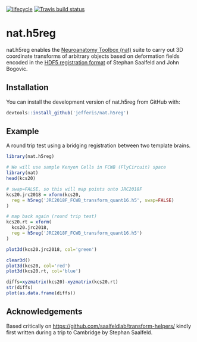 [![lifecycle](https://img.shields.io/badge/lifecycle-experimental-orange.svg)](https://www.tidyverse.org/lifecycle/#experimental)
[![Travis build status](https://travis-ci.org/jefferis/nat.h5reg.svg?branch=master)](https://travis-ci.org/jefferis/nat.h5reg)
# nat.h5reg

nat.h5reg enables the [Neuroanatomy Toolbox (nat)](https://jefferis.github.io/nat/)
suite to carry out 3D coordinate transforms of arbitrary objects based on deformation fields
encoded in the [HDF5 registration format](https://github.com/saalfeldlab/template-building/wiki/Hdf5-Deformation-fields)
of Stephan Saalfeld and John Bogovic.

## Installation

You can install the development version of nat.h5reg from GitHub with:

``` r
devtools::install_github('jefferis/nat.h5reg')
```

## Example

A round trip test using a bridging registration between two template brains.

``` r
library(nat.h5reg)

# We will use sample Kenyon Cells in FCWB (FlyCircuit) space
library(nat)
head(kcs20)

# swap=FALSE, so this will map points onto JRC2018F 
kcs20.jrc2018 = xform(kcs20, 
  reg = h5reg('JRC2018F_FCWB_transform_quant16.h5', swap=FALSE)
)

# map back again (round trip test)
kcs20.rt = xform(
  kcs20.jrc2018,
  reg = h5reg('JRC2018F_FCWB_transform_quant16.h5')
)

plot3d(kcs20.jrc2018, col='green')

clear3d()
plot3d(kcs20, col='red')
plot3d(kcs20.rt, col='blue')

diffs=xyzmatrix(kcs20)-xyzmatrix(kcs20.rt)
str(diffs)
plot(as.data.frame(diffs))
```

## Acknowledgements

Based critically on https://github.com/saalfeldlab/transform-helpers/ 
kindly first written during a trip to Cambridge by Stephan Saalfeld.
